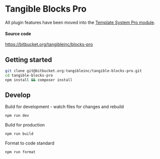 # Tangible Blocks Pro

All plugin features have been moved into the [Template System Pro module](/modules/template-system-pro).

#### Source code

https://bitbucket.org/tangibleinc/blocks-pro


## Getting started

```sh
git clone git@bitbucket.org:tangibleinc/tangible-blocks-pro.git
cd tangible-blocks-pro
npm install && composer install
```

## Develop

Build for development - watch files for changes and rebuild

```sh
npm run dev
```

Build for production

```sh
npm run build
```

Format to code standard

```sh
npm run format
```

